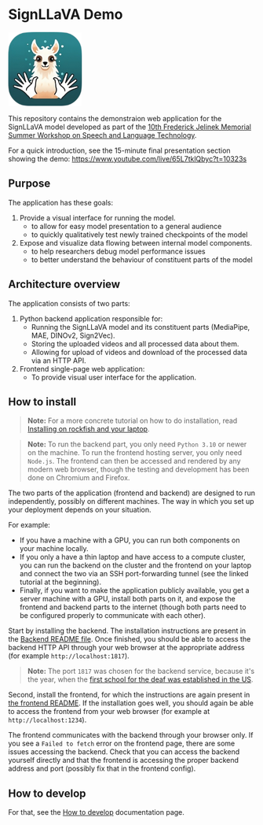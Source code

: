# SignLLaVA Demo

<img src="frontend/src/img/logo.png" width="150" />

This repository contains the demonstraion web application for the SignLLaVA model developed as part of the [10th Frederick Jelinek Memorial Summer Workshop on Speech and Language Technology](https://www.clsp.jhu.edu/2024-jelinek-summer-workshop-on-speech-and-language-technology/).

For a quick introduction, see the 15-minute final presentation section showing the demo: https://www.youtube.com/live/65L7tklQbyc?t=10323s


## Purpose

The application has these goals:

1. Provide a visual interface for running the model.
    - to allow for easy model presentation to a general audience
    - to quickly qualitatively test newly trained checkpoints of the model
2. Expose and visualize data flowing between internal model components.
    - to help researchers debug model performance issues
    - to better understand the behaviour of constituent parts of the model


## Architecture overview

The application consists of two parts:

1. Python backend application responsible for:
    - Running the SignLLaVA model and its constituent parts (MediaPipe, MAE, DINOv2, Sign2Vec).
    - Storing the uploaded videos and all processed data about them.
    - Allowing for upload of videos and download of the processed data via an HTTP API.
2. Frontend single-page web application:
    - To provide visual user interface for the application.


## How to install

> **Note:** For a more concrete tutorial on how to do installation, read [Installing on rockfish and your laptop](docs/installing-on-rockfish-and-your-laptop.md).

> **Note:** To run the backend part, you only need `Python 3.10` or newer on the machine. To run the frontend hosting server, you only need `Node.js`. The frontend can then be accessed and rendered by any modern web browser, though the testing and development has been done on Chromium and Firefox.

The two parts of the application (frontend and backend) are designed to run independently, possibly on different machines. The way in which you set up your deployment depends on your situation.

For example:
- If you have a machine with a GPU, you can run both components on your machine locally.
- If you only a have a thin laptop and have access to a compute cluster, you can run the backend on the cluster and the frontend on your laptop and connect the two via an SSH port-forwarding tunnel (see the linked tutorial at the beginning).
- Finally, if you want to make the application publicly available, you get a server machine with a GPU, install both parts on it, and expose the frontend and backend parts to the internet (though both parts need to be configured properly to communicate with each other).

Start by installing the backend. The installation instructions are present in the [Backend README file](backend/README.md). Once finished, you should be able to access the backend HTTP API through your web browser at the appropriate address (for example `http://localhost:1817`).

> **Note:** The port `1817` was chosen for the backend service, because it's the year, when the [first school for the deaf was established in the US](https://en.wikipedia.org/wiki/Schools_for_the_deaf).

Second, install the frontend, for which the instructions are again present in [the frontend README](frontend/README.md). If the installation goes well, you should again be able to access the frontend from your web browser (for example at `http://localhost:1234`).

The frontend communicates with the backend through your browser only. If you see a `Failed to fetch` error on the frontend page, there are some issues accessing the backend. Check that you can access the backend yourself directly and that the frontend is accessing the proper backend address and port (possibly fix that in the frontend config).


## How to develop

For that, see the [How to develop](docs/how-to-develop.md) documentation page.
